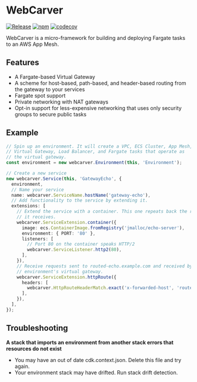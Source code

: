 # WebCarver

[![Release](https://github.com/wheatstalk/web-carver/actions/workflows/release.yml/badge.svg)](https://github.com/wheatstalk/web-carver/actions/workflows/release.yml)
[![npm](https://img.shields.io/npm/v/@wheatstalk/web-carver)](https://www.npmjs.com/package/@wheatstalk/web-carver)
[![codecov](https://codecov.io/gh/wheatstalk/web-carver/branch/master/graph/badge.svg?token=5SOOzoDZDQ)](https://codecov.io/gh/wheatstalk/web-carver)

WebCarver is a micro-framework for building and deploying Fargate tasks to an AWS App Mesh.

## Features

- A Fargate-based Virtual Gateway
- A scheme for host-based, path-based, and header-based routing from the gateway to your services
- Fargate spot support
- Private networking with NAT gateways
- Opt-in support for less-expensive networking that uses only security groups to secure public tasks

## Example

```ts
// Spin up an environment. It will create a VPC, ECS Cluster, App Mesh,
// Virtual Gateway, Load Balancer, and Fargate tasks that operate as
// the virtual gateway.
const environment = new webcarver.Environment(this, 'Environment');

// Create a new service
new webcarver.Service(this, 'GatewayEcho', {
  environment,
  // Name your service
  name: webcarver.ServiceName.hostName('gateway-echo'),
  // Add functionality to the service by extending it.
  extensions: [
    // Extend the service with a container. This one repeats back the request
    // it receives.
    webcarver.ServiceExtension.container({
      image: ecs.ContainerImage.fromRegistry('jmalloc/echo-server'),
      environment: { PORT: '80' },
      listeners: [
        // Port 80 on the container speaks HTTP/2
        webcarver.ServiceListener.http2(80),
      ],
    }),
    // Receive requests sent to routed-echo.example.com and received by the
    // environment's virtual gateway.
    webcarver.ServiceExtension.httpRoute({
      headers: [
        webcarver.HttpRouteHeaderMatch.exact('x-forwarded-host', 'routed-echo.example.com'),
      ],
    }),
  ],
});
```

## Troubleshooting

**A stack that imports an environment from another stack errors that resources do not exist**

* You may have an out of date cdk.context.json. Delete this file and try again.
* Your environment stack may have drifted. Run stack drift detection.